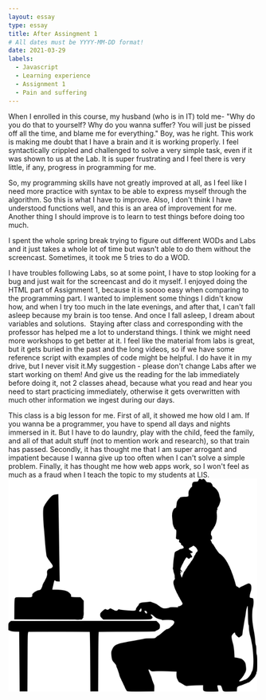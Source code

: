 ```yaml
---
layout: essay
type: essay
title: After Assingment 1
# All dates must be YYYY-MM-DD format!
date: 2021-03-29
labels:
  - Javascript
  - Learning experience
  - Assignment 1
  - Pain and suffering
---
```

When I enrolled in this course, my husband (who is in IT) told me- "Why do you do that to yourself? Why do you wanna suffer? You will just be pissed off all the time, and blame me for everything."
Boy, was he right. This work is making me doubt that I have a brain and it is working properly. I feel syntactically crippled and challenged to solve a very simple task, even if it was shown to us at the Lab. It is super frustrating and I feel there is very little, if any, progress in programming for me.

So, my programming skills have not greatly improved at all, as I feel like I need more practice with syntax to be able to express myself through the algorithm. So this is what I have to improve. Also, I don't think I have understood functions well, and this is an area of improvement for me. Another thing I should improve is to learn to test things before doing too much. 

I spent the whole spring break trying to figure out different WODs and Labs and it just takes a whole lot of time but wasn't able to do them without the screencast. Sometimes, it took me 5 tries to do a WOD. 

I have troubles following Labs, so at some point, I have to stop looking for a bug and just wait for the screencast and do it myself. I enjoyed doing the HTML part of Assignment 1, because it is soooo easy when comparing to the programming part. I wanted to implement some things I didn't know how, and when I try too much in the late evenings, and after that, I can't fall asleep because my brain is too tense. And once I fall asleep, I dream about variables and solutions. 
Staying after class and corresponding with the professor has helped me a lot to understand things. I think we might need more workshops to get better at it. I feel like the material from labs is great, but it gets buried in the past and the long videos, so if we have some reference script with examples of code might be helpful. I do have it in my drive, but I never visit it.My suggestion - please don't change Labs after we start working on them! And give us the reading for the lab immediately before doing it, not 2 classes ahead, because what you read and hear you need to start practicing immediately, otherwise it gets overwritten with much other information we ingest during our days. 

This class is a big lesson for me. First of all, it showed me how old I am. If you wanna be a programmer, you have to spend all days and nights immersed in it. But I have to do laundry, play with the child, feed the family, and all of that adult stuff (not to mention work and research), so that train has passed. Secondly, it has thought me that I am super arrogant and impatient because I wanna give up too often when I can't solve a simple problem. Finally, it has thought me how web apps work, so I won't feel as much as a fraud when I teach the topic to my students at LIS.
<img src="../images/programmer-3607627_640.png" width="500">
